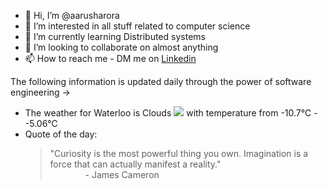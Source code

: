 - 👋 Hi, I’m @aarusharora
- 👀 I’m interested in all stuff related to computer science
- 🌱 I’m currently learning Distributed systems
- 💞️ I’m looking to collaborate on almost anything
- 📫 How to reach me - DM me on [Linkedin](https://www.linkedin.com/in/aarusharora789/)

The following information is updated daily through the power of software engineering ->
- The weather for Waterloo is Clouds ![](https://openweathermap.org/img/wn/03d.png) with temperature from -10.7℃ - -5.06℃
- Quote of the day:  
	> "Curiosity is the most powerful thing you own. Imagination is a force that can actually manifest a reality."  
	> &emsp;&emsp;&emsp;&emsp;- James Cameron
